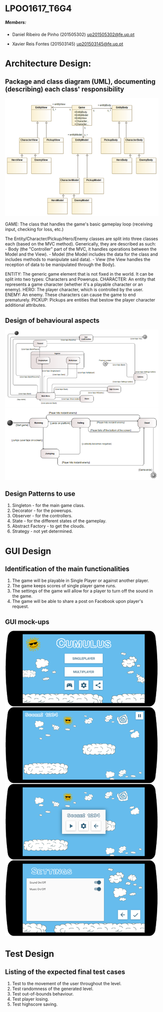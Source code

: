 # LPOO1617_T6G4

##### Members:

- Daniel Ribeiro de Pinho (201505302)
up201505302@fe.up.pt

- Xavier Reis Fontes (201503145)
up201503145@fe.up.pt



# Architecture Design:

## Package and class diagram (UML), documenting (describing) each class' responsibility
![alt text](ClassDiagram.png "Classes")

GAME: The class that handles the game's basic gameplay loop (receiving input, checking for loss, etc.)

The Entity/Character/Pickup/Hero/Enemy classes are split into three classes each (based on the MVC method). Generically, they are described as such:
    - Body (the "Controller" part of the MVC, it handles operations between the Model and the View).
    - Model (the Model includes the data for the class and includes methods to manipulate said data).
    - View (the View handles the reception of data to be manipulated through the Body).

ENTITY: The generic game element that is not fixed in the world. It can be split into two types: Characters and Powerups.
CHARACTER: An entity that represents a game character (whether it's a playable character or an enemy).
HERO: The player character, which is controlled by the user.
ENEMY: An enemy. These characters can cause the game to end prematurely.
PICKUP: Pickups are entities that bestow the player character additional attributes.
## Design of behavioural aspects
![alt text](Behavioural_Aspects-menu.png "Menu")
![alt text](Behavioural_Aspects-game.png "Game")
## Design Patterns to use
1. Singleton - for the main game class.
2. Decorator - for the powerups.
3. Observer - for the controllers.
4. State - for the different states of the gameplay.
5. Abstract Factory - to get the clouds.
6. Strategy - not yet determined.
# GUI Design
## Identification of the main functionalities
1. The game will be playable in Single Player or against another player.
2. The game keeps scores of single player game runs.
3. The settings of the game will allow for a player to turn off the sound in the game.
4. The game will be able to share a post on Facebook upon player's request.
## GUI mock-ups
![alt text](GUI-MockUp-main.png "Main Screen")
![alt text](GUI-MockUp-level.png "Level Screen")
![alt text](GUI-MockUp-level_paused.png "Level Paused Screen")
![alt text](GUI-MockUp-settings.png "Settings Screen")

# Test Design
## Listing of the expected final test cases
1. Test to the movement of the user throughout the level.
2. Test randomness of the generated level.
3. Test out-of-bounds behaviour.
4. Test player losing.
5. Test highscore saving.
